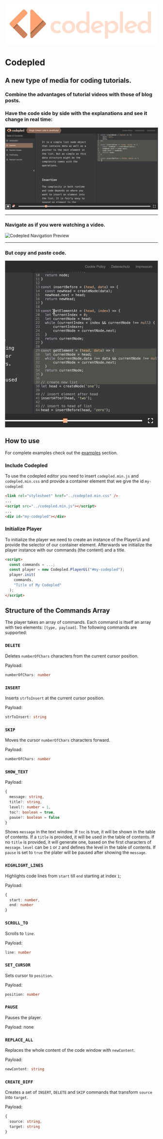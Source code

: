 ![Codepled Logo](assets/codepled_logo.png?raw=true)

# Codepled

## A new type of media for coding tutorials.

### Combine the advantages of tutorial videos with those of blog posts.

### Have the code side by side with the explanations and see it change in real time:

![Codepled Preview](assets/codepled_preview.gif?raw=true)

---

### **Navigate** as if you were watching a video.

![Codepled Navigation Preview](assets/codepled_preview_navigation.gif?raw=true)

---

### But **copy and paste** code.

![Codepled Copy and Paste Preview](assets/codepled_preview_copy_paste.gif?raw=true)

## How to use

For complete examples check out the [examples](https://github.com/Annoraaq/codepled/tree/master/examples) section.

### Include Codepled

To use the codepled editor you need to insert `codepled.min.js` and `codepled.min.css` and provide a container element that we give the id `my-codepled`:

```html
<link rel="stylesheet" href="../codepled.min.css" />
...
<script src="../codepled.min.js"></script>
...
<div id="my-codepled"></div>
```

### Initialize Player

To initialize the player we need to create an instance of the PlayerUi and provide the selector of our container element. Afterwards we initialize the player instance with our commands (the content) and a title.

```html
<script>
  const commands = ...;
  const player = new Codepled.PlayerUi("#my-codepled");
  player.init(
    commands,
    "Title of My Codepled"
  );
</script>
```

## Structure of the Commands Array

The player takes an array of commands. Each command is itself an array with two elements: `[type, payload]`. The following commands are supported:

### `DELETE`

Deletes `numberOfChars` characters from the current cursor position.

Payload:

```Typescript
numberOfChars: number
```

### `INSERT`

Inserts `strToInsert` at the current cursor position.

Payload:

```Typescript
strToInsert: string
```

### `SKIP`

Moves the cursor `numberOfChars` characters forward.

Payload:

```Typescript
numberOfChars: number
```

### `SHOW_TEXT`

Payload:

```Typescript
{
  message: string,
  title?: string,
  level?: number = 1,
  toc?: boolean = true,
  pause?: boolean = false
}
```

Shows `message` in the text window. If `toc` is true, it will be shown in the table of contents. If a `title` is provided, it will be used in the table of contents. If no `title` is provided, it will generate one, based on the first characters of `message`. `level` can be `1` or `2` and defines the level in the table of contents. If `pause` is set to `true` the plater will be paused after showing the `message`.

### `HIGHLIGHT_LINES`

Highlights code lines from `start` till `end` starting at index `1`;

Payload:

```Typescript
{
  start: number,
  end: number
}
```

### `SCROLL_TO`

Scrolls to `line`.

Payload:

```Typescript
line: number
```

### `SET_CURSOR`

Sets cursor to `position`.

Payload:

```Typescript
position: number
```

### `PAUSE`

Pauses the player.

Payload: none

### `REPLACE_ALL`

Replaces the whole content of the code window with `newContent`.

Payload:

```Typescript
newContent: string
```

### `CREATE_DIFF`

Creates a set of `INSERT`, `DELETE` and `SKIP` commands that transform `source` into `target`.

Payload:

```Typescript
{
  source: string,
  target: string
}
```
